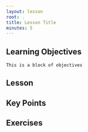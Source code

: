 ```yaml
---
layout: lesson
root: .
title: Lesson Title
minutes: 5
---
```


## Learning Objectives

    This is a block of objectives

## Lesson

## Key Points

## Exercises